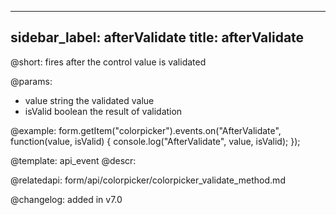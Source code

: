 
---
sidebar_label: afterValidate
title: afterValidate
---          

@short: fires after the control value is validated
 

@params:
- value       string  the validated value
- isValid     boolean     the result of validation


@example:
form.getItem("colorpicker").events.on("AfterValidate", function(value, isValid) {
    console.log("AfterValidate", value, isValid);
});


@template: api_event
@descr:

@relatedapi: form/api/colorpicker/colorpicker_validate_method.md

@changelog: added in v7.0
